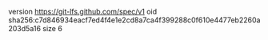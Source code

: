 version https://git-lfs.github.com/spec/v1
oid sha256:c7d846934eacf7ed4f4e1e2cd8a7ca4f399288c0f610e4477eb2260a203d5a16
size 6
